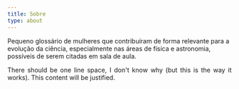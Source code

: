 ```yaml
---
title: Sobre
type: about
---
```


Pequeno glossário de mulheres que contribuíram de forma relevante para a evolução da ciência, especialmente nas áreas de física e astronomia, possíveis de serem citadas em sala de aula.

<div align="justify">

There should be one line space, I don't know why (but this is the way it works).
This content will be justified.

</div>
